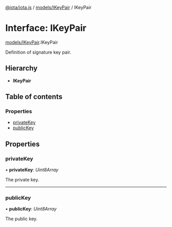 [@iota/iota.js](../../README.md) / [models/IKeyPair](../../modules/models_ikeypair.md) / IKeyPair

# Interface: IKeyPair

[models/IKeyPair](../../modules/models_ikeypair.md).IKeyPair

Definition of signature key pair.

## Hierarchy

* **IKeyPair**

## Table of contents

### Properties

- [privateKey](ikeypair.ikeypair.md#privatekey)
- [publicKey](ikeypair.ikeypair.md#publickey)

## Properties

### privateKey

• **privateKey**: *Uint8Array*

The private key.

___

### publicKey

• **publicKey**: *Uint8Array*

The public key.
